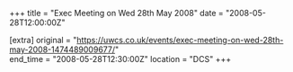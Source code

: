 +++
title = "Exec Meeting on Wed 28th May 2008"
date = "2008-05-28T12:00:00Z"

[extra]
original = "https://uwcs.co.uk/events/exec-meeting-on-wed-28th-may-2008-1474489009677/"    
end_time = "2008-05-28T12:30:00Z"
location = "DCS"
+++



